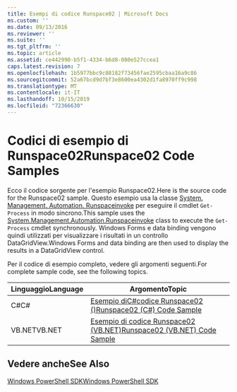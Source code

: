 ```yaml
---
title: Esempi di codice Runspace02 | Microsoft Docs
ms.custom: ''
ms.date: 09/13/2016
ms.reviewer: ''
ms.suite: ''
ms.tgt_pltfrm: ''
ms.topic: article
ms.assetid: ce442990-b5f1-4334-b6d8-080e527ccea1
caps.latest.revision: 7
ms.openlocfilehash: 1b5977bbc9c08182f73456fae2595cbaa16a9c86
ms.sourcegitcommit: 52a67bcd9d7bf3e8600ea4302d1fa8970ff9c998
ms.translationtype: MT
ms.contentlocale: it-IT
ms.lasthandoff: 10/15/2019
ms.locfileid: "72366630"
---
```

# <a name="runspace02-code-samples"></a><span data-ttu-id="091fd-102">Codici di esempio di Runspace02</span><span class="sxs-lookup"><span data-stu-id="091fd-102">Runspace02 Code Samples</span></span>

<span data-ttu-id="091fd-103">Ecco il codice sorgente per l'esempio Runspace02.</span><span class="sxs-lookup"><span data-stu-id="091fd-103">Here is the source code for the Runspace02 sample.</span></span> <span data-ttu-id="091fd-104">Questo esempio usa la classe [System. Management. Automation. Runspaceinvoke](/dotnet/api/System.Management.Automation.RunspaceInvoke) per eseguire il cmdlet `Get-Process` in modo sincrono.</span><span class="sxs-lookup"><span data-stu-id="091fd-104">This sample uses the [System.Management.Automation.Runspaceinvoke](/dotnet/api/System.Management.Automation.RunspaceInvoke) class to execute the `Get-Process` cmdlet synchronously.</span></span> <span data-ttu-id="091fd-105">Windows Forms e data binding vengono quindi utilizzati per visualizzare i risultati in un controllo DataGridView.</span><span class="sxs-lookup"><span data-stu-id="091fd-105">Windows Forms and data binding are then used to display the results in a DataGridView control.</span></span>

<span data-ttu-id="091fd-106">Per il codice di esempio completo, vedere gli argomenti seguenti.</span><span class="sxs-lookup"><span data-stu-id="091fd-106">For complete sample code, see the following topics.</span></span>

|<span data-ttu-id="091fd-107">Linguaggio</span><span class="sxs-lookup"><span data-stu-id="091fd-107">Language</span></span>|<span data-ttu-id="091fd-108">Argomento</span><span class="sxs-lookup"><span data-stu-id="091fd-108">Topic</span></span>|
|--------------|-----------|
|<span data-ttu-id="091fd-109">C#</span><span class="sxs-lookup"><span data-stu-id="091fd-109">C#</span></span>|[<span data-ttu-id="091fd-110">Esempio diC#codice Runspace02 ()</span><span class="sxs-lookup"><span data-stu-id="091fd-110">Runspace02 (C#) Code Sample</span></span>](./runspace02-csharp-code-sample.md)|
|<span data-ttu-id="091fd-111">VB.NET</span><span class="sxs-lookup"><span data-stu-id="091fd-111">VB.NET</span></span>|[<span data-ttu-id="091fd-112">Esempio di codice Runspace02 (VB.NET)</span><span class="sxs-lookup"><span data-stu-id="091fd-112">Runspace02 (VB.NET) Code Sample</span></span>](./runspace02-vb-net-code-sample.md)|

## <a name="see-also"></a><span data-ttu-id="091fd-113">Vedere anche</span><span class="sxs-lookup"><span data-stu-id="091fd-113">See Also</span></span>

[<span data-ttu-id="091fd-114">Windows PowerShell SDK</span><span class="sxs-lookup"><span data-stu-id="091fd-114">Windows PowerShell SDK</span></span>](../windows-powershell-reference.md)